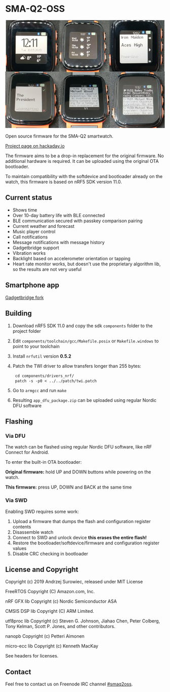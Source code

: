 # SMA-Q2-OSS

![banner](banner.jpg)

Open source firmware for the SMA-Q2 smartwatch.

[Project page on hackaday.io](https://hackaday.io/project/85463-color-open-source-smartwatch)

The firmware aims to be a drop-in replacement for the original firmware. No additional hardware is required. It can be uploaded using the original OTA bootloader.

To maintain compatibility with the softdevice and bootloader already on the watch, this firmware is based on nRF5 SDK version 11.0.

## Current status

  * Shows time
  * Over 10-day battery life with BLE connected
  * BLE communication secured with passkey comparison pairing
  * Current weather and forecast
  * Music player control
  * Call notifications
  * Message notifications with message history
  * Gadgetbridge support
  * Vibration works
  * Backlight based on accelerometer orientation or tapping
  * Heart rate monitor works, but doesn't use the proprietary algorithm lib, so the results are not very useful

## Smartphone app

[Gadgetbridge fork](https://github.com/Emeryth/Gadgetbridge)

## Building

1. Download nRF5 SDK 11.0 and copy the sdk `components` folder to the project folder
2. Edit `components/toolchain/gcc/Makefile.posix` or `Makefile.windows` to point to your toolchain
2. Install `nrfutil` version **0.5.2**
3. Patch the TWI driver to allow transfers longer than 255 bytes:

        cd components/drivers_nrf/
        patch -s -p0 < ../../patch/twi.patch

4. Go to `armgcc` and run `make`
5. Resulting `app_dfu_package.zip` can be uploaded using regular Nordic DFU software

## Flashing

### Via DFU
The watch can be flashed using regular Nordic DFU software, like nRF Connect for Android.

To enter the built-in OTA bootloader:

**Original firmware:**
 hold UP and DOWN buttons while powering on the watch.

**This firmware:**
 press UP, DOWN and BACK at the same time


### Via SWD
Enabling SWD requires some work:

1. Upload a firmware that dumps the flash and configuration register contents
2. Disassemble watch
3. Connect to SWD and unlock device **this erases the entire flash!**
4. Restore the bootloader/softdevice/firmware and configuration register values
5. Disable CRC checking in bootloader

## License and Copyright

Copyright (c) 2019 Andrzej Surowiec,
released under MIT License 

FreeRTOS Copyright (C) Amazon.com, Inc.

nRF GFX lib Copyright (c) Nordic Semiconductor ASA

CMSIS DSP lib Copyright (C) ARM Limited. 

utf8proc lib Copyright (c) Steven G. Johnson, Jiahao Chen, Peter Colberg, Tony Kelman, Scott P. Jones, and other contributors.

nanopb Copyright (c) Petteri Aimonen

micro-ecc lib Copyright (c) Kenneth MacKay

See headers for licenses.

## Contact
Feel free to contact us on Freenode IRC channel [#smaq2oss](irc://chat.freenode.net/smaq2oss).
